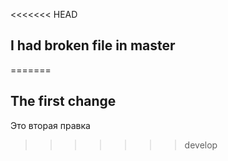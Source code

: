 <<<<<<< HEAD
## I had broken file in master
=======
## The first change

Это вторая правка
>>>>>>> develop
